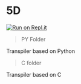 # 5D
[![Run on Repl.it](https://repl.it/badge/github/x544D/5D)](https://repl.it/github/x544D/5D)

> PY Folder

Transpiler based on Python

> C folder

Transpiler based on C
